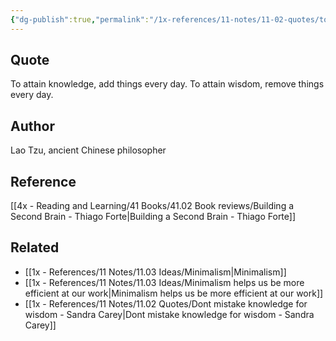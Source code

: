 ```yaml
---
{"dg-publish":true,"permalink":"/1x-references/11-notes/11-02-quotes/to-attain-knowledge-add-things-every-day-to-attain-wisdom-remove-things-every-day-lao-tzu/","title":"To attain knowledge, add things every day. To attain wisdom, remove things every day - Lao Tzu","created":"2023-09-16T12:43:03.432+03:00","updated":"2024-02-14T20:18:37.072+03:00"}
---
```



## Quote
To attain knowledge, add things every day. To attain wisdom, remove things every day.


## Author
Lao Tzu, ancient Chinese philosopher

## Reference
[[4x - Reading and Learning/41 Books/41.02 Book reviews/Building a Second Brain - Thiago Forte\|Building a Second Brain - Thiago Forte]]

## Related
- [[1x - References/11 Notes/11.03 Ideas/Minimalism\|Minimalism]]
- [[1x - References/11 Notes/11.03 Ideas/Minimalism helps us be more efficient at our work\|Minimalism helps us be more efficient at our work]]
- [[1x - References/11 Notes/11.02 Quotes/Dont mistake knowledge for wisdom - Sandra Carey\|Dont mistake knowledge for wisdom - Sandra Carey]]